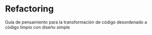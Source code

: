 # Refactoring
Guía de pensamiento para la transformación de código desordenado a código limpio con diseño simple 
